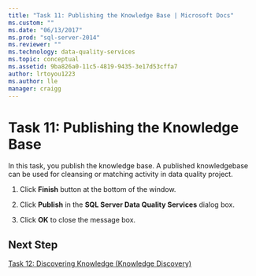 ```yaml
---
title: "Task 11: Publishing the Knowledge Base | Microsoft Docs"
ms.custom: ""
ms.date: "06/13/2017"
ms.prod: "sql-server-2014"
ms.reviewer: ""
ms.technology: data-quality-services
ms.topic: conceptual
ms.assetid: 9ba826a0-11c5-4819-9435-3e17d53cffa7
author: lrtoyou1223
ms.author: lle
manager: craigg
---
```

# Task 11: Publishing the Knowledge Base
  In this task, you publish the knowledge base. A published knowledgebase can be used for cleansing or matching activity in data quality project.  
  
1.  Click **Finish** button at the bottom of the window.  
  
2.  Click **Publish** in the **SQL Server Data Quality Services** dialog box.  
  
3.  Click **OK** to close the message box.  
  
## Next Step  
 [Task 12: Discovering Knowledge &#40;Knowledge Discovery&#41;](../../2014/tutorials/task-12-discovering-knowledge-knowledge-discovery.md)  
  
  
